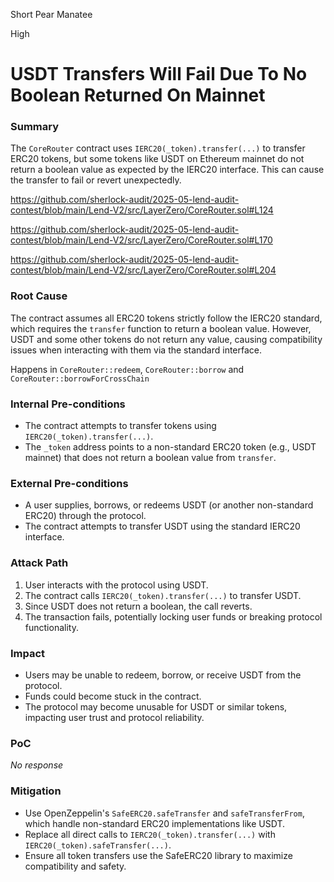 Short Pear Manatee

High

# USDT Transfers Will Fail Due To No Boolean Returned On Mainnet

### Summary

The `CoreRouter` contract uses `IERC20(_token).transfer(...)` to transfer ERC20 tokens, but some tokens like USDT on Ethereum mainnet do not return a boolean value as expected by the IERC20 interface. This can cause the transfer to fail or revert unexpectedly.

https://github.com/sherlock-audit/2025-05-lend-audit-contest/blob/main/Lend-V2/src/LayerZero/CoreRouter.sol#L124

https://github.com/sherlock-audit/2025-05-lend-audit-contest/blob/main/Lend-V2/src/LayerZero/CoreRouter.sol#L170

https://github.com/sherlock-audit/2025-05-lend-audit-contest/blob/main/Lend-V2/src/LayerZero/CoreRouter.sol#L204

### Root Cause

The contract assumes all ERC20 tokens strictly follow the IERC20 standard, which requires the `transfer` function to return a boolean value. However, USDT and some other tokens do not return any value, causing compatibility issues when interacting with them via the standard interface.

Happens in `CoreRouter::redeem`, `CoreRouter::borrow` and `CoreRouter::borrowForCrossChain`

### Internal Pre-conditions

- The contract attempts to transfer tokens using `IERC20(_token).transfer(...)`.
- The `_token` address points to a non-standard ERC20 token (e.g., USDT mainnet) that does not return a boolean value from `transfer`.

### External Pre-conditions

- A user supplies, borrows, or redeems USDT (or another non-standard ERC20) through the protocol.
- The contract attempts to transfer USDT using the standard IERC20 interface.

### Attack Path

1. User interacts with the protocol using USDT.
2. The contract calls `IERC20(_token).transfer(...)` to transfer USDT.
3. Since USDT does not return a boolean, the call reverts.
4. The transaction fails, potentially locking user funds or breaking protocol functionality.

### Impact

- Users may be unable to redeem, borrow, or receive USDT from the protocol.
- Funds could become stuck in the contract.
- The protocol may become unusable for USDT or similar tokens, impacting user trust and protocol reliability.

### PoC

_No response_

### Mitigation

- Use OpenZeppelin's `SafeERC20.safeTransfer` and `safeTransferFrom`, which handle non-standard ERC20 implementations like USDT.
- Replace all direct calls to `IERC20(_token).transfer(...)` with `IERC20(_token).safeTransfer(...)`.
- Ensure all token transfers use the SafeERC20 library to maximize compatibility and safety.